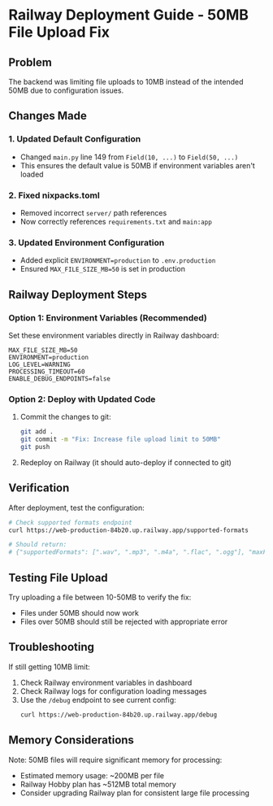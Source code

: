 # Railway Deployment Guide - 50MB File Upload Fix

## Problem
The backend was limiting file uploads to 10MB instead of the intended 50MB due to configuration issues.

## Changes Made

### 1. Updated Default Configuration
- Changed `main.py` line 149 from `Field(10, ...)` to `Field(50, ...)`
- This ensures the default value is 50MB if environment variables aren't loaded

### 2. Fixed nixpacks.toml
- Removed incorrect `server/` path references
- Now correctly references `requirements.txt` and `main:app`

### 3. Updated Environment Configuration
- Added explicit `ENVIRONMENT=production` to `.env.production`
- Ensured `MAX_FILE_SIZE_MB=50` is set in production

## Railway Deployment Steps

### Option 1: Environment Variables (Recommended)
Set these environment variables directly in Railway dashboard:
```
MAX_FILE_SIZE_MB=50
ENVIRONMENT=production
LOG_LEVEL=WARNING
PROCESSING_TIMEOUT=60
ENABLE_DEBUG_ENDPOINTS=false
```

### Option 2: Deploy with Updated Code
1. Commit the changes to git:
   ```bash
   git add .
   git commit -m "Fix: Increase file upload limit to 50MB"
   git push
   ```

2. Redeploy on Railway (it should auto-deploy if connected to git)

## Verification

After deployment, test the configuration:

```bash
# Check supported formats endpoint
curl https://web-production-84b20.up.railway.app/supported-formats

# Should return:
# {"supportedFormats": [".wav", ".mp3", ".m4a", ".flac", ".ogg"], "maxFileSizeMb": 50}
```

## Testing File Upload

Try uploading a file between 10-50MB to verify the fix:
- Files under 50MB should now work
- Files over 50MB should still be rejected with appropriate error

## Troubleshooting

If still getting 10MB limit:
1. Check Railway environment variables in dashboard
2. Check Railway logs for configuration loading messages
3. Use the `/debug` endpoint to see current config:
   ```bash
   curl https://web-production-84b20.up.railway.app/debug
   ```

## Memory Considerations

Note: 50MB files will require significant memory for processing:
- Estimated memory usage: ~200MB per file
- Railway Hobby plan has ~512MB total memory
- Consider upgrading Railway plan for consistent large file processing
